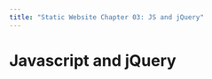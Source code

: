 ```yaml
--- 
title: "Static Website Chapter 03: JS and jQuery"
---
```


Javascript and jQuery
=====================

